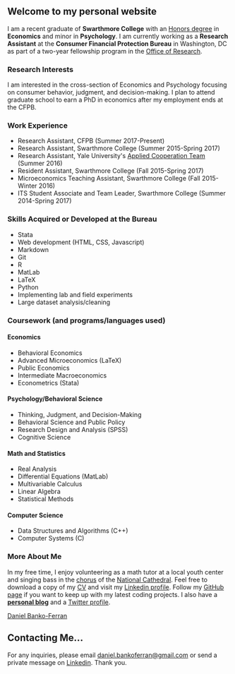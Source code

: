 

## Welcome to my personal website

I am a recent graduate of **Swarthmore College** with an [Honors degree](https://www.swarthmore.edu/honors-program) in **Economics** and minor in **Psychology**. I am currently  working as a **Research Assistant** at the **Consumer Financial Protection Bureau** in Washington, DC as part of a two-year fellowship program in the [Office of Research](https://www.consumerfinance.gov/about-us/the-bureau/bureau-structure/research-markets-regulation/).

### Research Interests

I am interested in the cross-section of Economics and Psychology focusing on consumer behavior, judgment, and decision-making. I plan to attend graduate school to earn a PhD in economics after my employment ends at the CFPB.

### Work Experience
- Research Assistant, CFPB (Summer 2017-Present)
- Research Assistant, Swarthmore College (Summer 2015-Spring 2017)
- Research Assistant, Yale University's [Applied Cooperation Team](https://act.yale.edu/people) (Summer 2016)
- Resident Assistant, Swarthmore College (Fall 2015-Spring 2017)
- Microeconomics Teaching Assistant, Swarthmore College (Fall 2015-Winter 2016)
- ITS Student Associate and Team Leader, Swarthmore College (Summer 2014-Spring 2017)

### Skills Acquired or Developed at the Bureau
- Stata
- Web development (HTML, CSS, Javascript)
- Markdown
- Git
- R
- MatLab
- LaTeX
- Python
- Implementing lab and field experiments
- Large dataset analysis/cleaning

### Coursework (and programs/languages used)

#### Economics
- Behavioral Economics
- Advanced Microeconomics (LaTeX)
- Public Economics
- Intermediate Macroeconomics
- Econometrics (Stata)

#### Psychology/Behavioral Science
- Thinking, Judgment, and Decision-Making
- Behavioral Science and Public Policy
- Research Design and Analysis (SPSS)
- Cognitive Science

#### Math and Statistics
- Real Analysis
- Differential Equations (MatLab)
- Multivariable Calculus
- Linear Algebra
- Statistical Methods

#### Computer Science
- Data Structures and Algorithms (C++)
- Computer Systems (C)

### More About Me

In my free time, I enjoy volunteering as a math tutor at a local youth center and singing bass in the [chorus](http://www.cathedralchoralsociety.org/cathedral-choral-society) of the [National Cathedral](https://cathedral.org/). Feel free to download a copy of my [CV](https://www.dropbox.com/s/rok02wsilwfyr9w/dbankoResume.docx?dl=0) and visit my [Linkedin profile](https://www.linkedin.com/in/daniel-banko/). Follow my [GitHub page](https://github.com/danielbanko) if you want to keep up with my latest coding projects. I also have a **[personal blog](https://danielbanko.wordpress.com/)** and a [Twitter profile](https://twitter.com/Banjodan2).

<script type="text/javascript" src="https://platform.linkedin.com/badges/js/profile.js" async defer></script>

<div class="LI-profile-badge"  data-version="v1" data-size="medium" data-locale="en_US" data-type="horizontal" data-theme="light" data-vanity="daniel-banko-ferran-4584b951"><a class="LI-simple-link" href='https://www.linkedin.com/in/daniel-banko-ferran-4584b951?trk=profile-badge'>Daniel Banko-Ferran</a></div>

## Contacting Me...
For any inquiries, please email <a href="mailto:daniel.bankoferran@gmail.com?" target="_top">daniel.bankoferran@gmail.com</a> or send a private message on [Linkedin](https://www.linkedin.com/in/daniel-banko/). Thank you.
